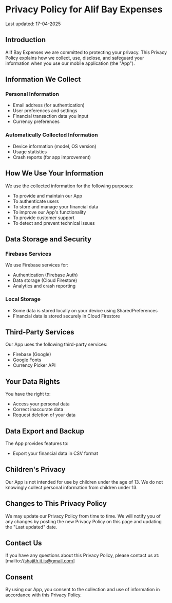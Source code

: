 # Privacy Policy for Alif Bay Expenses

Last updated: 17-04-2025

## Introduction

Alif Bay Expenses we are committed to protecting your privacy. This Privacy Policy explains how we collect, use, disclose, and safeguard your information when you use our mobile application (the "App").

## Information We Collect

### Personal Information
- Email address (for authentication)
- User preferences and settings
- Financial transaction data you input
- Currency preferences

### Automatically Collected Information
- Device information (model, OS version)
- Usage statistics
- Crash reports (for app improvement)

## How We Use Your Information

We use the collected information for the following purposes:
- To provide and maintain our App
- To authenticate users
- To store and manage your financial data
- To improve our App's functionality
- To provide customer support
- To detect and prevent technical issues

## Data Storage and Security

### Firebase Services
We use Firebase services for:
- Authentication (Firebase Auth)
- Data storage (Cloud Firestore)
- Analytics and crash reporting

### Local Storage
- Some data is stored locally on your device using SharedPreferences
- Financial data is stored securely in Cloud Firestore

## Third-Party Services

Our App uses the following third-party services:
- Firebase (Google)
- Google Fonts
- Currency Picker API

## Your Data Rights

You have the right to:
- Access your personal data
- Correct inaccurate data
- Request deletion of your data

## Data Export and Backup

The App provides features to:
- Export your financial data in CSV format

## Children's Privacy

Our App is not intended for use by children under the age of 13. We do not knowingly collect personal information from children under 13.

## Changes to This Privacy Policy

We may update our Privacy Policy from time to time. We will notify you of any changes by posting the new Privacy Policy on this page and updating the "Last updated" date.

## Contact Us

If you have any questions about this Privacy Policy, please contact us at:
[mailto://shajith.it.is@gmail.com]

## Consent

By using our App, you consent to the collection and use of information in accordance with this Privacy Policy.
